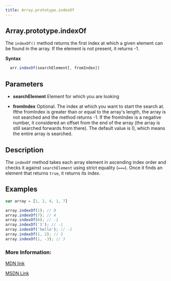 ```yaml
---
title: Array.prototype.indexOf
---
```


## Array.prototype.indexOf

The `indexOf()` method returns the first index at which a given element can be found in the array. If the element is not present, it returns -1.

**Syntax**
```javascript
  arr.indexOf(searchElement[, fromIndex])
```

## Parameters

*   **searchElement** Element for which you are looking

*   **fromIndex** Optional. The index at which you want to start the search at. Ifthe fromIndex is greater than or equal to the array's length, the array is not searched and the method returns -1. If the fromIndex is a negative number, it considered an offset from the end of the array (the array is still searched forwards from there). The default value is 0, which means the entire array is searched.


## Description

The `indexOf` method takes each array element in ascending index order and checks it against `searchElement` using strict equality (`===`). Once it finds an element that returns `true`, it returns its index.
## Examples
```javascript
var array = [1, 2, 4, 1, 7]

array.indexOf(1); // 0
array.indexOf(7); // 4
array.indexOf(6); // -1
array.indexOf('1'); // -1
array.indexOf('hello'); // -1
array.indexOf(1, 2); // 3
array.indexOf(1, -3); // 3
```

### More Information: 

[MDN link](https://developer.mozilla.org/en-US/docs/Web/JavaScript/Reference/Global_Objects/Array/indexOf)

[MSDN Link](https://docs.microsoft.com/en-us/scripting/javascript/reference/indexof-method-array-javascript)
